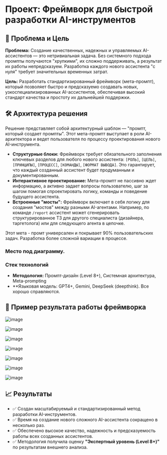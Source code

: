 # Проект: Фреймворк для быстрой разработки AI-инструментов

## 🎯 Проблема и Цель

**Проблема:** Создание качественных, надежных и управляемых AI-ассистентов — это нетривиальная задача. Без системного подхода промпты получаются "хрупкими", их сложно поддерживать, а результат их работы непредсказуем. Разработка каждого нового ассистента "с нуля" требует значительных временных затрат.

**Цель:** Разработать стандартизированный фреймворк (мета-промпт), который позволяет быстро и предсказуемо создавать новых, узкоспециализированных AI-ассистентов, обеспечивая высокий стандарт качества и простоту их дальнейшей поддержки.

## 🛠️ Архитектура решения

Решение представляет собой архитектурный шаблон — "промпт, который создает промпты". Этот мета-промпт выступает в роли AI-архитектора и ведет пользователя по процессу проектирования нового AI-инструмента.

* **Структурные блоки:** Фреймворк требует обязательного заполнения ключевых разделов для любого нового ассистента: `[РОЛЬ]`, `[ЦЕЛЬ]`, `[ПРИНЦИПЫ]`, `[ПРОЦЕСС]`, `[КОМАНДЫ]`, `[ФОРМАТ ВЫВОДА]`. Это гарантирует, что каждый созданный ассистент будет продуманным и документированным.
* **Интерактивное проектирование:** Мета-промпт не пассивно ждет информацию, а активно задает вопросы пользователю, шаг за шагом помогая спроектировать логику, команды и поведение будущего ассистента.
* **Встроенные "мосты":** Фреймворк включает в себя логику для создания "мостов" между разными AI-агентами. Например, по команде `/report` ассистент может сгенерировать структурированное ТЗ для другого специалиста (дизайнера, таргетолога) или для следующего агента в цепочке.

Этот мета - промт универсален и покрывает 90% пользовательских задач. Разработка более сложной вариации в процессе.

### Место под диаграмму.


### Стек технологий
* **Методология:** Промпт-дизайн (Level 8+), Системная архитектура, Meta-prompting
* **Языковая модель: GPT4+, Gemini, DeepSeek (deepthink). Все хорошо справляются.  

## 📄 Пример результата работы фреймворка


![image](https://github.com/user-attachments/assets/ca1f515c-2c6b-4517-97a0-abbb5d04d20f)

![image](https://github.com/user-attachments/assets/4d6f561d-88d7-4901-b275-31dc6b113658)

![image](https://github.com/user-attachments/assets/b2b6b997-811d-4e0d-a86c-1a8d94dba23e)

![image](https://github.com/user-attachments/assets/7a287bf8-1e7a-43bc-8dc7-725edd4274cf)

![image](https://github.com/user-attachments/assets/9fba6c95-4086-4678-b228-ce047d915805)

![image](https://github.com/user-attachments/assets/16aef422-924e-405b-83d2-e1e5ba48f167)

![image](https://github.com/user-attachments/assets/21e04a0b-d32e-46f6-b45a-7ed77764714c)


## 📈 Результаты

* ✅ Создан масштабируемый и стандартизированный метод разработки AI-инструментов.
* ✅ Время на создание нового сложного AI-ассистента сокращено в несколько раз.
* ✅ Обеспечено высокое качество, надежность и предсказуемость работы всех созданных ассистентов.
* ✅ Методология получила оценку **"Экспертный уровень (Level 8+)"** по результатам внешнего анализа.
